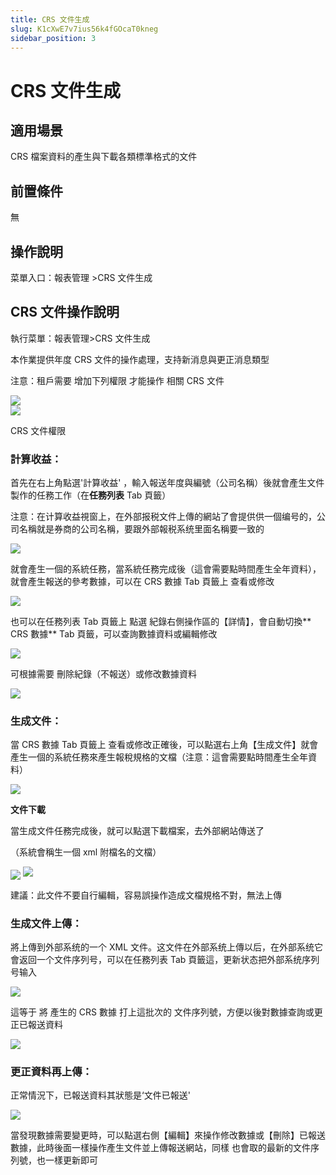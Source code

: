 ```yaml
---
title: CRS 文件生成
slug: K1cXwE7v7ius56k4fGOcaT0kneg
sidebar_position: 3
---
```



# CRS 文件生成

## 適用場景

CRS 檔案資料的產生與下載各類標準格式的文件

## 前置條件

無

## 操作說明

菜單入口：報表管理 &gt;CRS 文件生成

## CRS 文件操作說明

執行菜單：報表管理&gt;CRS 文件生成

本作業提供年度 CRS 文件的操作處理，支持新消息與更正消息類型

注意：租戶需要 增加下列權限 才能操作 相關 CRS 文件

<div class="grid gap-3 grid-cols-2">
<div>
<img src="/assets/EnXebgC44oXOShxhH1DcB1E2nxf.png" src-width="950" src-height="563" align="center"/>
</div>
<div>
<img src="/assets/CDcmb7HhuoHyiExMSqJcYZGzntH.png" src-width="1878" src-height="1354" align="center"/>

<p>CRS 文件權限</p>
</div>
</div>

### **計算收益**： 

首先在右上角點選'計算收益' ，輸入報送年度與編號（公司名稱）後就會產生文件製作的任務工作（在**任務列表** Tab 頁籤）

注意：在计算收益視窗上，在外部报税文件上傳的網站了會提供供一個编号的，公司名稱就是券商的公司名稱，要跟外部報税系统里面名稱要一致的

<img src="/assets/YoODbqHBToxNU4x3YBBcILRdnmb.png" src-width="2352" src-height="1344" align="center"/>

就會產生一個的系統任務，當系統任務完成後（這會需要點時間產生全年資料），就會產生報送的參考數據，可以在 CRS 數據 Tab 頁籤上 查看或修改

<img src="/assets/POQ0bbNtfo3AhAxnUy3coGuJnuc.png" src-width="2368" src-height="874" align="center"/>

也可以在任務列表 Tab 頁籤上 點選 紀錄右側操作區的【詳情】，會自動切換** CRS 數據** Tab 頁籤，可以查詢數據資料或編輯修改

<img src="/assets/Dx7WbkfedoovWUxelGoc2Wsbnwb.png" src-width="2346" src-height="1196" align="center"/>

可根據需要 刪除紀錄（不報送）或修改數據資料

<img src="/assets/Dt4NbKaOPoYWyOxPqkJctok3n5f.png" src-width="1193" src-height="662" align="center"/>

### **生成文件**： 

當 CRS 數據 Tab 頁籤上 查看或修改正確後，可以點選右上角【生成文件】就會產生一個的系統任務來產生報稅規格的文檔（注意：這會需要點時間產生全年資料）

<img src="/assets/R8q1bVKyVonG6QxthQGcuwONn9g.png" src-width="2338" src-height="836" align="center"/>

**文件下載**

當生成文件任務完成後，就可以點選下載檔案，去外部網站傳送了

（系統會稱生一個 xml 附檔名的文檔）

<img src="/assets/DLFLbtjZdophJpx5oQtcuJc6nsG.png" src-width="2338" src-height="836" align="center"/>

<img src="/assets/Ymovbhiv5owQW0xDGGqc6wZfnlg.png" src-width="581" src-height="667"/>

建議：此文件不要自行編輯，容易誤操作造成文檔規格不對，無法上傳

### **生成文件上傳**： 

將上傳到外部系统的一个 XML 文件。这文件在外部系统上傳以后，在外部系统它會返回一个文件序列号，可以在任務列表 Tab 頁籤這，更新状态把外部系统序列号输入

<img src="/assets/VhdGbQg1voJTTFxW8Ykc3PGznHf.png" src-width="2350" src-height="1348" align="center"/>

這等于 將 產生的 CRS 數據 打上這批次的 文件序列號，方便以後對數據查詢或更正已報送資料

<img src="/assets/JvAibBlwIoAl9qx0RpyclCPAnFc.png" src-width="2352" src-height="846" align="center"/>

### **更正資料再上傳**： 

正常情況下，已報送資料其狀態是‘文件已報送'

<img src="/assets/V92Bbt2emoWsBzx2v6tcQLSynKd.png" src-width="2334" src-height="1214" align="center"/>

當發現數據需要變更時，可以點選右側【編輯】來操作修改數據或【刪除】已報送數據，此時後面一樣操作產生文件並上傳報送網站，同樣 也會取的最新的文件序列號，也一樣更新即可

